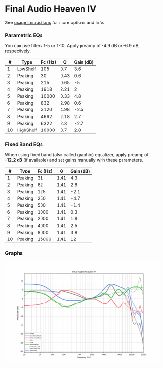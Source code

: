 # Final Audio Heaven IV
See [usage instructions](https://github.com/jaakkopasanen/AutoEq#usage) for more options and info.

### Parametric EQs
You can use filters 1-5 or 1-10. Apply preamp of -4.9 dB or -6.9 dB, respectively.

|   # | Type      |   Fc (Hz) |    Q |   Gain (dB) |
|-----|-----------|-----------|------|-------------|
|   1 | LowShelf  |       105 | 0.7  |         3.6 |
|   2 | Peaking   |        30 | 0.43 |         0.6 |
|   3 | Peaking   |       215 | 0.65 |        -5   |
|   4 | Peaking   |      1918 | 2.21 |         2   |
|   5 | Peaking   |     10000 | 0.33 |         4.8 |
|   6 | Peaking   |       832 | 2.98 |         0.6 |
|   7 | Peaking   |      3120 | 4.98 |        -2.5 |
|   8 | Peaking   |      4662 | 2.18 |         2.7 |
|   9 | Peaking   |      6322 | 2.3  |        -2.7 |
|  10 | HighShelf |     10000 | 0.7  |         2.8 |

### Fixed Band EQs
When using fixed band (also called graphic) equalizer, apply preamp of **-12.2 dB** (if available) and set gains manually with these parameters.

|   # | Type    |   Fc (Hz) |    Q |   Gain (dB) |
|-----|---------|-----------|------|-------------|
|   1 | Peaking |        31 | 1.41 |         4.3 |
|   2 | Peaking |        62 | 1.41 |         2.8 |
|   3 | Peaking |       125 | 1.41 |        -2.1 |
|   4 | Peaking |       250 | 1.41 |        -4.7 |
|   5 | Peaking |       500 | 1.41 |        -1.4 |
|   6 | Peaking |      1000 | 1.41 |         0.3 |
|   7 | Peaking |      2000 | 1.41 |         1.8 |
|   8 | Peaking |      4000 | 1.41 |         2.5 |
|   9 | Peaking |      8000 | 1.41 |         3.8 |
|  10 | Peaking |     16000 | 1.41 |        12   |

### Graphs
![](./Final%20Audio%20Heaven%20IV.png)

